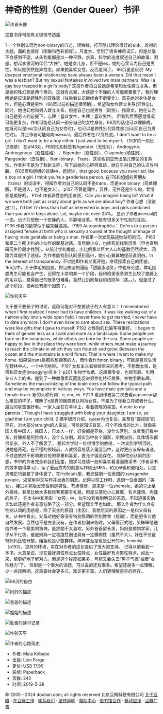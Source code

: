 # 神奇的性别（Gender Queer）书评

![作者头像](https://img3.doubanio.com/icon/u121664933-2.jpg)

这篇书评可能有关键情节透露

1 一个性别认同为non-binary的自述，很独特，打开酷儿理论很好的文本。难得的主题，画的也很好（图像和色彩都好）。尺度大，学到了很多神奇词汇。但是丝毫不会感到不适，从头到尾都是以一种平静，求真，科学的态度叙述自己的故事、困惑。想起李银河的伴侣“大侠”，她是女儿身，但不是les，她的心里认为自己是男性，所以她仍然是异性恋。如果她喜欢女性，反而是同了。 66页里这段说: My deepest emotional relationship have always been a women. Did that mean I was a lesbian? But my sexual fantasies involved two male partners. Was I a gay boy trapped in a girl's body? 这段作者自白说她是希望和女性建立关系，但是她的性幻想是两个男的。这就有点晕，大侠那个不懂的人可能都要晕了。我的理解她是应该是跨性别的双性恋（往后看认识继续会不断变化）。首先她的身体是女性，但是心理是男性（66页以前的描述很明确），希望和女性建立关系(异性恋)。同时，她也幻想和男人建立关系，但是自己也是男性（同性）。按原文，她在认为自己是男人的前提下，心理上喜欢女性，生理上喜欢男性。 但看到后面感觉情况可能更复杂，作者可能也认同一部分自己的女性身份。66页的话也可以理解成，她既可以是les(当认同自己为女性时)，也可以是跨性别的异性恋(当认同自己为男性时)。 并且作者可能倾向asexual。最后作者在72页处说。I don't want to be a girl. I don't want to be a boy either. I just want to be myself. （15岁的一则日记摘录） 在p143处，FB的性別标签有Agender（无性别）、Androgyne、Androgynous（双性性格） 、Bigender（双性别）、Cisgender(顺性别)、Pangender（泛性别）、Non-binary、Trans。这些名词显示出酷儿理论的复杂性。作者并不是为了标新立异，写下后她的心砰砰直跳，她在乎对自己的认识与判断。 在86页和姐姐的谈话中，姐姐说，that good, because you never act like a boy or a girl. I think you're a genderless person. 在176和姐姐的男朋友（trans）的谈话中，得知作者对自己的认同不是trans，而是non binary（简单理解，不是男人，也不是女人）。 p107 不管是同性，异性，无性还是什么的，爱情都是美好的。 P134 作者异性恋的朋友说，Can you imagine being bi? What if we were both just as crazy about girls as we are about boy? 作者心想（没说出口），I'd bet I'm less than half as interested in boys and girls combined than you are in boys alone. Lol, maybe not even 25%。 显示了作者asexual的一面。也许只想做一个安静的人，平静地活着。不想有很多关于性别的互动。P136 作者的欲望似乎越来越递减。 P159 Autoandrophilia： Refers to a person assigned female at birth who is sexually aroused at the thought or image of having male genitalia or being a man. 作者第一次发现描述她贴切的词。 P163 和第二个网上约的小伙伴的面基对话。虽然很小众，也终究能找到同类（但也直到研究生阶段才找到）。从统计学的角度，小比例乘以巨大人口的基数仍然很大，网路为其提供了途径。为作者能找到认同感到高兴，她小心翼翼地提前说明白。In the interest of transparency. 不过随即作者又离开她，继续探索自己的困惑。 165页中，关于体毛的困惑。押见修造的漫画「甜蜜泳池旁」中也有论述。体毛困惑男生可能也会产生，记得在小学的某一个阶段，我和班里很多男生比较了胳膊上的毛以后，觉得自己的很多很难看，竟然让奶奶帮我用线除掉（疼。。）。但是过了那个阶段，便再没有那个困惑了。

![性别天平](https://img9.doubanio.com/view/thing_review/l/public/p7433615.webp)

关于要不要孩子的讨论，这段可能对不想要孩子的人有意义： I remembered when I first realized I never had to have children. It was like walking out of a narrow alley into a wide open field. I never have to get married. I never have to date anymore. I don't even have to care about sex. These realizations were like gifts that I gave to myself. P192 对性别的比喻写得很好。 I began to think of gender less as a scale and more as a landscape. Some people are born on the mountains, while others are born by the sea. Some people are happy to live in the place they were born, while others must make a journey to reach the climate in which they can flourish and grow. Between the ocean and the mountains is a wild forest. That is where I want to make my home. 如果说trans是那些想搬家的人，而作者作为non binary，可能是喜欢生活在野林中人，一个中间地带。 P197 女权主义者婶婶带来的思考。不想做女性，是否和厌女症(misogyny)有关？ p201 生物学依据。这段很专业，也很有趣。引用专业人士的书，提到了一种雌激素反而能促进男性化特征发展。生物学很有趣。Sometimes the masculinizing of the brain does not follow the typical path and may be incomplete in various ways. You have male genitalia and a female brain. 新的人称代词：e, em, eir. P223 看到作者第二次去看papsmear那么难受的样子，理解了e是真的痛苦被认同为女性，不是为了标新立异或者什么。 最后的星空很好看。一家人坐在在草坪上，看着夜晚的星空。A note to my parents：Though I have struggled with being your daughter, I am so, so glad that I am your child. 2 据李银河介绍，queer内也复杂，甚至有“鄙视链”的存在。对大部分straight的人来说，可能是知识盲区。打个不恰当的比方，就像美国人看中国人，韩国人，日本人一样，好像都是亚裔，没什么区别。或者我们看中东，好像都是阿拉伯人，没什么分别。其实当中各个国家，宗教派别，具体情形都很复杂。外人不了解罢了。 想起大学时一位很博学的教授，一次谈到李银河时，说她是奇葩。在不懂的领域前，人就很容易落入偏见当中，这时更应该保有谦逊。不过这依然不影响我对他的尊重和喜爱，要允许偏见存在。 除掉性别认同的困惑，书中的作者完全和我们无差，她学习成绩一般却喜欢看漫画跟读书（作者读书的效率值得学习），读了漫画方向的创意写作硕士MFA，和父母也和谐相处。只是灵魂正巧装错了身体罢了。在Hellotalk里，我还碰到一位泰国的transgender people，渴望用中文写作并发表的朋友。记得以前工作时，遇到一位泰国的「美女」，接过护照后发现性别是男性，有点惊讶，原来是一位shemale。她的举止格外得体，甚至比绝大多数旅客都要有礼貌，但是又感觉小心翼翼，有点谨慎、拘谨的样子。 在本书中和电影「女孩」中，似乎没有看到明显的恶意。不知道事实确实如此还是作者有意忽略了这一部分。希望现实里也如此。 那么作者为什么会有性别认同的困惑呢，除了天生的原因（主因），我想后天的原因之一是和父母有关。从书中看出，父母对她好像没有特别强调的性别教育（规训），而是更多让她自然发展。当然也不是完全没有，在作者初潮来临时，父母很正式地，笑眯眯地送给作者一个精美的首饰，虽然她不太喜欢。另外爸爸留长发，妈妈是植物学家，几乎从不化妆。爸爸妈妈一定程度性别也具有一定模糊性（虽然不大）。好在不仅爸爸妈妈比较开放，姐姐也是少数群体。婶婶甚至是也是公开的les feminist（p193）。这样的环境，实在对作者的成长提供了很大的支持。 记得以前看到一本书，大意是说，现在最好男性有点女性特点，女性最好有点男性特点，如此一来，能更好地了解对方。但是这个程度如果多，可能又会失去“男子气概”或者“女性魅力”了。 性别是一个很大的话题，可以说的还有很多。希望还是多一点理解，少一点误解吧。这需要社会更多元，知识更丰富，人们更理解差异的存在。

![66页的自白](https://img3.doubanio.com/view/thing_review/l/public/p7433612.webp)

![妈妈的描述](https://img3.doubanio.com/view/thing_review/l/public/p7433613.webp)

![爸爸的描述](https://img2.doubanio.com/view/thing_review/l/public/p7433611.webp)

![姐姐的描述](https://img9.doubanio.com/view/thing_review/l/public/p7433614.webp)

![勤奋的读书记录](https://img9.doubanio.com/view/thing_review/l/public/p7433616.webp)

![性别天平](https://img3.doubanio.com/view/thing_review/l/public/p7433617.webp)

![作者的心路简史](https://img1.doubanio.com/view/thing_review/l/public/p7433619.webp)

-   作者: Maia Kobabe
-   出版: Lion Forge
-   定价: USD 17.99
-   装帧: Paperback
-   页数: 240
-   时间: 2019-5-28

© 2005－2024 douban.com, all rights reserved 北京豆网科技有限公司 [关于豆瓣](https://www.douban.com/about) · [在豆瓣工作](https://www.douban.com/jobs) · [联系我们](https://www.douban.com/about?topic=contactus) · [法律声明](https://www.douban.com/about/legal) · [帮助中心](https://help.douban.com/?app=book) · [图书馆合作](https://book.douban.com/library_invitation) · [移动应用](https://www.douban.com/doubanapp/) · [豆瓣广告](https://www.douban.com/partner/)